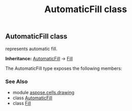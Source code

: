 ﻿---
title: AutomaticFill class
second_title: Aspose.Cells for Python via .NET API References
description: 
type: docs
weight: 30
url: /aspose.cells.drawing/automaticfill/
is_root: false
---

## AutomaticFill class

represents automatic fill.



**Inheritance:** [AutomaticFill](/cells/python-net/aspose.cells.drawing/automaticfill) → 
[Fill](/cells/python-net/aspose.cells.drawing/fill)



The AutomaticFill type exposes the following members:


### See Also
* module [aspose.cells.drawing](..)
* class [AutomaticFill](/cells/python-net/aspose.cells.drawing/automaticfill)
* class [Fill](/cells/python-net/aspose.cells.drawing/fill)
